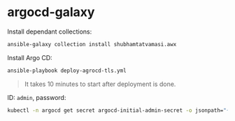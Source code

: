 # argocd-galaxy

Install dependant collections:
```bash
ansible-galaxy collection install shubhamtatvamasi.awx
```

Install Argo CD:
```bash
ansible-playbook deploy-agrocd-tls.yml
```
> It takes 10 minutes to start after deployment is done.

ID: `admin`, password:
```bash
kubectl -n argocd get secret argocd-initial-admin-secret -o jsonpath="{.data.password}" | base64 -d; echo
```
